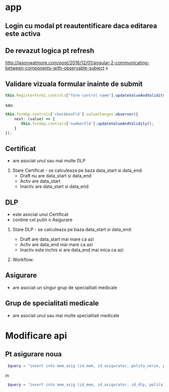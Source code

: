 # app

## Login cu modal pt reautentificare daca editarea este activa

## De revazut logica pt refresh

http://jasonwatmore.com/post/2016/12/01/angular-2-communicating-between-components-with-observable-subject
s
## Validare vizuala formular inainte de submit

```javascript
this.RegisterForm1.controls["form control name"].updateValueAndValidity();
```
sau
```typescript
this.formGp.controls['checkboxFld'].valueChanges.observer({
    next: (value) => {
       this.formGp.controls['numberFld'].updateValueAndValidity();
    }
});
```

## Certificat
- are asociat unul sau mai multe DLP

1. Stare Certificat - se calculeaza pe baza data_start si data_end:
    - Draft nu are data_start si data_end
    - Activ are data_start
    - Inactiv are data_start si data_end

## DLP
- este asociat unui Certificat
- contine cel putin o Asigurare

1. Stare DLP - se calculeaza pe baza data_start si data_end:
    - Draft are data_start mai mare ca azi
    - Activ are data_end mai mare ca azi
    - Inactiv este inchis si are data_end mai mica ca azi

2. Workflow: 

## Asigurare
- are asociat un singur grup de specialitati medicale

## Grup de specialitati medicale

- are asociat unul sau mai multe specialitati medicale

# Modificare api

## Pt asigurare noua
```php
 $query = "insert into mem_asig (id_mem, id_asigurator, polita_serie, polita_nr, data_start, data_end, id_dlp) values (?,?,?,?,?,?,?)";
 ```
 in

 ```php
  $query = "insert into mem_asig (id_mem, id_asigurator, id_dlp, polita_serie, polita_nr, data_start, data_end) values (?,?,?,?,?,?,?)";
  ```

